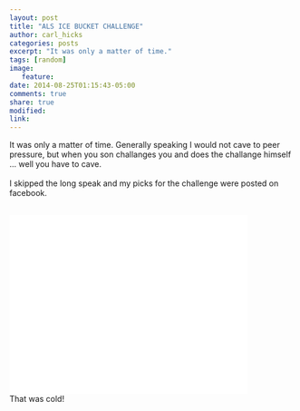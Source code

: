 ```yaml
---
layout: post
title: "ALS ICE BUCKET CHALLENGE"
author: carl_hicks
categories: posts
excerpt: "It was only a matter of time."
tags: [random]
image:
   feature:
date: 2014-08-25T01:15:43-05:00
comments: true
share: true
modified:
link:
---
```


It was only a matter of time. Generally speaking I would not cave to peer pressure, but when you son challanges you and does the challange himself ... well you have to cave.  
<br>
I skipped the long speak and my picks for the challenge were posted on facebook.  
<br>  

<iframe width="420" height="315" src="//www.youtube.com/embed/uPENyIxzhqQ" frameborder="0" ></iframe>    

<br>  
That was cold!
